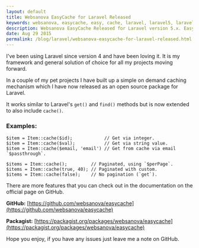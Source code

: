 ```yaml
---
layout: default
title: Websanova EasyCache for Laravel Released
keywords: websanova, easycache, easy, cache, laravel, laravel5, laravel4, 5.1, 5.0
description: Websanova EasyCache Released for Laravel version 5.x. EasyCache is a simple on demand caching extension for laravel similar to get() and find(). It extends Laravel to also allow cache().
date: Aug 29 2015
permalink: /blog/laravel/websanova-easycache-for-laravel-released.html
---
```


I've been using Laravel since version 4 and have been loving it. It is my framework and general solution of choice for all my projects moving forward.

In a couple of my pet projects I have built up a simple on demand caching mechanism which I have now released as an open source package for Laravel.

It works similar to Laravel's `get()` and `find()` methods but is now extended to also include `cache()`.

### Examples:

~~~
$item = Item::cache($id);            // Get via integer.
$item = Item::cache($val);           // Get via string value.
$item = Item::cache($email, 'email') // Get from cache via email `$passthrough`.

$items = Item::cache();         // Paginated, using `$perPage`.
$items = Item::cache(true, 40); // Paginated with custom.
$items = Item::cache(false);    // No pagination (`get`).
~~~

There are more features that you can check out in the documentation on the official page on GitHub.

**GitHub:** [https://github.com/websanova/easycache](https://github.com/websanova/easycache)

**Packagist:** [https://packagist.org/packages/websanova/easycache](https://packagist.org/packages/websanova/easycache)

Hope you enjoy, if you have any issues just leave me a note on GitHub.
